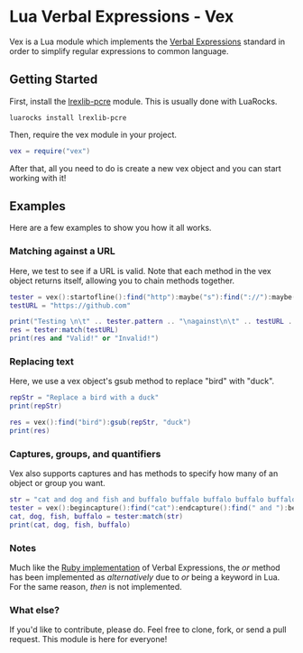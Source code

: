 Lua Verbal Expressions - Vex
================================
Vex is a Lua module which implements the [Verbal Expressions](https://github.com/VerbalExpressions/) standard in order to simplify regular expressions to common language.

## Getting Started
First, install the [lrexlib-pcre](https://github.com/rrthomas/lrexlib/) module. This is usually done with LuaRocks.
```
luarocks install lrexlib-pcre
```
Then, require the vex module in your project.
```Lua
vex = require("vex")
```
After that, all you need to do is create a new vex object and you can start working with it!

## Examples
Here are a few examples to show you how it all works.

### Matching against a URL
Here, we test to see if a URL is valid. Note that each method in the vex object returns itself, allowing you to chain methods together.
```Lua
tester = vex():startofline():find("http"):maybe("s"):find("://"):maybe("www."):anythingbut(" "):endofline()
testURL = "https://github.com"

print("Testing \n\t" .. tester.pattern .. "\nagainst\n\t" .. testURL .. "\n")
res = tester:match(testURL)
print(res and "Valid!" or "Invalid!")
```

### Replacing text
Here, we use a vex object's gsub method to replace "bird" with "duck".
```Lua
repStr = "Replace a bird with a duck"
print(repStr)

res = vex():find("bird"):gsub(repStr, "duck")
print(res)
```

### Captures, groups, and quantifiers
Vex also supports captures and has methods to specify how many of an object or group you want.
```Lua
str = "cat and dog and fish and buffalo buffalo buffalo buffalo buffalo buffalo"
tester = vex():begincapture():find("cat"):endcapture():find(" and "):begincapture():find("dog"):endcapture():find(" and "):begincapture():find("fish"):endcapture():find(" and "):begincapture():begingroup():find("buffalo"):maybe(" "):endgroup():nomorethan(3):endcapture():anything()
cat, dog, fish, buffalo = tester:match(str)
print(cat, dog, fish, buffalo)
```

### Notes
Much like the [Ruby implementation](https://github.com/ryan-endacott/verbal_expressions) of Verbal Expressions, the *or* method has been implemented as *alternatively* due to *or* being a keyword in Lua. For the same reason, *then* is not implemented.

### What else?
If you'd like to contribute, please do. Feel free to clone, fork, or send a pull request. This module is here for everyone!
